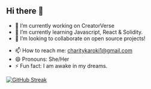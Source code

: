 ## Hi there 👋


- 🔭 I’m currently working on CreatorVerse
- 🌱 I’m currently learning Javascript, React & Solidity.
- 👯 I’m looking to collaborate on open source projects!
<!-- - 🤔 I’m looking for help with ...
 - 💬 Ask me about ... -->
- 📫 How to reach me: charitykaroki1@gmail.com
- 😄 Pronouns: She/Her
- ⚡ Fun fact: I am awake in my dreams.

[![GitHub Streak](https://github-readme-streak-stats-eight-beige.vercel.app?user=AnnCKaroki&theme=synthwave)](https://git.io/streak-stats)
